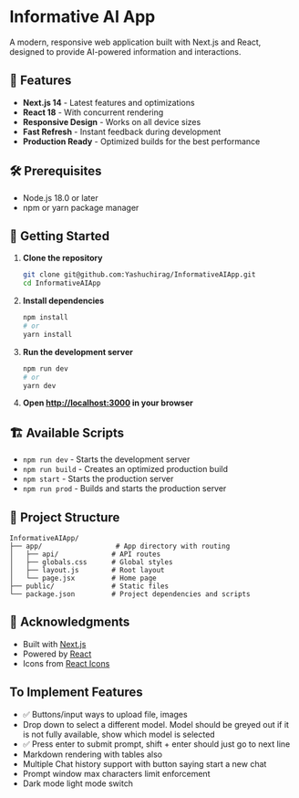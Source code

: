 # Informative AI App

A modern, responsive web application built with Next.js and React, designed to provide AI-powered information and interactions.

## 🚀 Features

- **Next.js 14** - Latest features and optimizations
- **React 18** - With concurrent rendering
- **Responsive Design** - Works on all device sizes
- **Fast Refresh** - Instant feedback during development
- **Production Ready** - Optimized builds for the best performance

## 🛠️ Prerequisites

- Node.js 18.0 or later
- npm or yarn package manager

## 🚀 Getting Started

1. **Clone the repository**
   ```bash
   git clone git@github.com:Yashuchirag/InformativeAIApp.git
   cd InformativeAIApp
   ```

2. **Install dependencies**
   ```bash
   npm install
   # or
   yarn install
   ```

3. **Run the development server**
   ```bash
   npm run dev
   # or
   yarn dev
   ```

4. **Open [http://localhost:3000](http://localhost:3000) in your browser**

## 🏗️ Available Scripts

- `npm run dev` - Starts the development server
- `npm run build` - Creates an optimized production build
- `npm start` - Starts the production server
- `npm run prod` - Builds and starts the production server

## 📂 Project Structure

```
InformativeAIApp/
├── app/                  # App directory with routing
│   ├── api/             # API routes
│   ├── globals.css      # Global styles
│   ├── layout.js        # Root layout
│   └── page.jsx         # Home page
├── public/              # Static files
└── package.json         # Project dependencies and scripts
```

## 🙏 Acknowledgments

- Built with [Next.js](https://nextjs.org/)
- Powered by [React](https://reactjs.org/)
- Icons from [React Icons](https://react-icons.github.io/react-icons/)

## To Implement Features

- ✅ Buttons/input ways to upload file, images
- Drop down to select a different model. Model should be greyed out if it is not fully available, show which model is selected
- ✅ Press enter to submit prompt, shift + enter should just go to next line  
- Markdown rendering with tables also
- Multiple Chat history support with button saying start a new chat
- Prompt window max characters limit enforcement 
- Dark mode light mode switch
